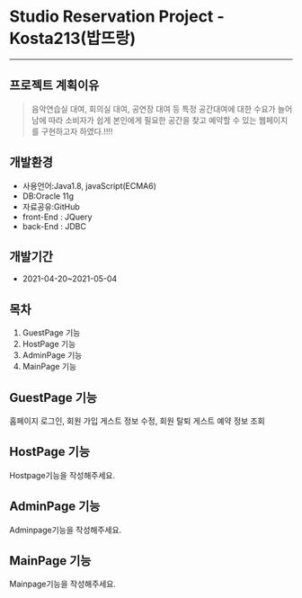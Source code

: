 #  Studio Reservation Project - Kosta213(밥뜨랑)
---------
## 프로젝트 계획이유
> 음악연습실 대여, 회의실 대여, 공연장 대여 등 특정 공간대여에 대한 수요가 늘어남에 따라 소비자가 쉽게 본인에게 필요한 공간을 찾고 예약할 수 있는 웹페이지를 구현하고자 하였다.!!!!
## 개발환경
* 사용언어:Java1.8, javaScript(ECMA6)
* DB:Oracle 11g
* 자료공유:GitHub
* front-End : JQuery
* back-End : JDBC
## 개발기간
* 2021-04-20~2021-05-04
## 목차
1. GuestPage 기능
2. HostPage 기능
3. AdminPage 기능
4. MainPage 기능
## GuestPage 기능
홈페이지 로그인, 회원 가입
게스트 정보 수정, 회원 탈퇴
게스트 예약 정보 조회
## HostPage 기능
Hostpage기능을 작성해주세요.
## AdminPage 기능
Adminpage기능을 작성해주세요.
## MainPage 기능
Mainpage기능을 작성해주세요.
